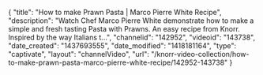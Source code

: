 {
    "title": "How to make Prawn Pasta | Marco Pierre White Recipe",
    "description": "Watch Chef Marco Pierre White demonstrate how to make a simple and fresh tasting Pasta with Prawns. An easy recipe from Knorr. Inspired by the way Italians t...",
    "channelid": "142952",
    "videoid": "143738",
    "date_created": "1437693555",
    "date_modified": "1418181164",
    "type": "captivate",
    "layout": "channelVideo",
    "url": "\/knorr-video-collection\/how-to-make-prawn-pasta-marco-pierre-white-recipe\/142952-143738"
}
